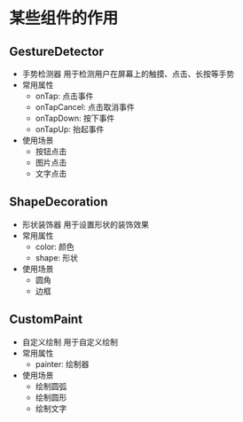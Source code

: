 # 某些组件的作用

## GestureDetector

- 手势检测器 用于检测用户在屏幕上的触摸、点击、长按等手势
- 常用属性
  - onTap: 点击事件
  - onTapCancel: 点击取消事件
  - onTapDown: 按下事件
  - onTapUp: 抬起事件
- 使用场景
  - 按钮点击
  - 图片点击
  - 文字点击

## ShapeDecoration

- 形状装饰器 用于设置形状的装饰效果
- 常用属性
  - color: 颜色
  - shape: 形状
- 使用场景
  - 圆角
  - 边框

## CustomPaint

- 自定义绘制 用于自定义绘制
- 常用属性
  - painter: 绘制器
- 使用场景
  - 绘制圆弧
  - 绘制圆形
  - 绘制文字
